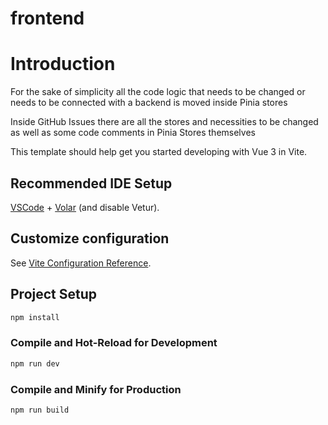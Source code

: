 # frontend

# Introduction

For the sake of simplicity all the code logic that needs to be changed or needs to be connected with a backend is moved inside Pinia stores

Inside GitHub Issues there are all the stores and necessities to be changed as  well as some code comments in Pinia Stores themselves




This template should help get you started developing with Vue 3 in Vite.

## Recommended IDE Setup

[VSCode](https://code.visualstudio.com/) + [Volar](https://marketplace.visualstudio.com/items?itemName=Vue.volar) (and disable Vetur).

## Customize configuration

See [Vite Configuration Reference](https://vitejs.dev/config/).

## Project Setup

```sh
npm install
```

### Compile and Hot-Reload for Development

```sh
npm run dev
```

### Compile and Minify for Production

```sh
npm run build
```
